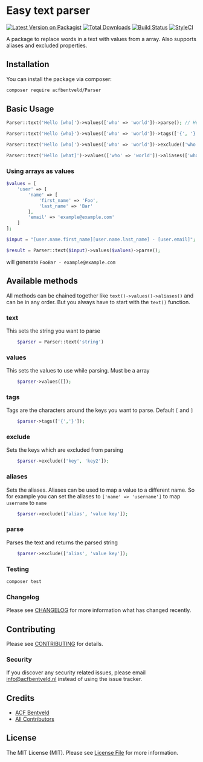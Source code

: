 # Easy text parser

[![Latest Version on Packagist](https://img.shields.io/packagist/v/acfbentveld/parser.svg?style=flat-square)](https://packagist.org/packages/acfbentveld/Parser)
[![Total Downloads](https://img.shields.io/packagist/dt/acfbentveld/parser.svg?style=flat-square)](https://packagist.org/packages/acfbentveld/Parser)
[![Build Status](https://img.shields.io/travis/ACFBentveld/Parser/master.svg?style=flat-square)](https://travis-ci.org/ACFBentveld/PDF)
[![StyleCI](https://github.styleci.io/repos/121260120/shield?branch=add-ci)](https://github.styleci.io/repos/121260120)

A package to replace words in a text with values from a array. Also supports aliases and excluded properties.

## Installation

You can install the package via composer:

```bash
composer require acfbentveld/Parser
```

## Basic Usage

``` php
Parser::text('Hello [who]')->values(['who' => 'world'])->parse(); // Hello world

Parser::text('Hello {who}')->values(['who' => 'world'])->tags(['{', '}'])->parse(); // Hello world

Parser::text('Hello [who]')->values(['who' => 'world'])->exclude(['who'])->parse(); // Hello [who]

Parser::text('Hello [what]')->values(['who' => 'world'])->aliases(['what' => 'who'])->parse(); // Hello world
```


### Using arrays as values

```php
$values = [
    'user' => [
        'name' => [
            'first_name' => 'Foo',
            'last_name' => 'Bar'
        ],
        'email' => 'example@example.com'
    ]
];

$input = "[user.name.first_name][user.name.last_name] - [user.email]";

$result = Parser::text($input)->values($values)->parse();
```

will generate `FooBar - example@example.com`


## Available methods

All methods can be chained together like `text()->values()->aliases()` and can be in any order.
But you always have to start with the `text()` function.

### text
This sets the string you want to parse
``` php
    $parser = Parser::text('string')
```

### values
This sets the values to use while parsing. Must be a array
``` php
    $parser->values([]);
```

### tags
Tags are the characters around the keys you want to parse. Default `[` and `]`
``` php
    $parser->tags(['{','}']);
```

### exclude
Sets the keys which are excluded from parsing
``` php
    $parser->exclude(['key', 'key2']);
```

### aliases
Sets the aliases. Aliases can be used to map a value to a different name. 
So for example you can set the aliases to `['name' => 'username']` to map `username` to `name`
``` php
    $parser->exclude(['alias', 'value key']);
```

### parse
Parses the text and returns the parsed string
``` php
    $parser->exclude(['alias', 'value key']);
```

### Testing

``` bash
composer test
```

### Changelog

Please see [CHANGELOG](CHANGELOG.md) for more information what has changed recently.

## Contributing

Please see [CONTRIBUTING](CONTRIBUTING.md) for details.

### Security

If you discover any security related issues, please email info@acfbentveld.nl instead of using the issue tracker.


## Credits

- [ACF Bentveld](https://github.com/ACFBentveld)
- [All Contributors](../../contributors)


## License

The MIT License (MIT). Please see [License File](LICENSE.md) for more information.

